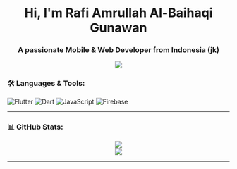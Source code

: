 <h1 align="center">Hi, I'm Rafi Amrullah Al-Baihaqi Gunawan</h1>
<h3 align="center">A passionate Mobile & Web Developer from Indonesia (jk)</h3>

<p align="center">
  <img src="https://readme-typing-svg.herokuapp.com?font=Fira+Code&size=24&pause=1000&color=F7F7F7&center=true&vCenter=true&width=435&lines=Welcome+to+my+GitHub!;I+love+Flutter+%26+Web+Dev;Let's+build+something+great+🚀" />

</p>



### 🛠️ Languages & Tools:
![Flutter](https://img.shields.io/badge/-Flutter-05122A?style=flat&logo=flutter)
![Dart](https://img.shields.io/badge/-Dart-05122A?style=flat&logo=dart)
![JavaScript](https://img.shields.io/badge/-JavaScript-05122A?style=flat&logo=javascript)
![Firebase](https://img.shields.io/badge/-Firebase-05122A?style=flat&logo=firebase)

---

### 📊 GitHub Stats:

<p align="center">
  <img src="https://github-readme-stats.vercel.app/api?username=yourusername&show_icons=true&theme=radical" />
  <br/>
  <img src="https://github-readme-streak-stats.herokuapp.com/?user=yourusername&theme=radical" />
</p>

---
